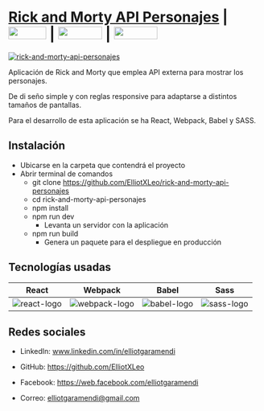 # [Rick and Morty API Personajes](https://rickandmortypersonajes.netlify.app/) | [<img src="https://www.mndesign.es/wp-content/uploads/2014/04/linkedin-1200x400.jpg" width="75" height="25" />](www.linkedin.com/in/elliotgaramendi) | [<img src="https://www.kindpng.com/picc/m/141-1419051_github-icon-png-transparent-png.png" width="87.4" height="25" />](https://github.com/ElliotXLeo) | [<img src="https://www.audienciaelectronica.net/wp-content/uploads/2018/08/facebook-text-logo.png" width="86.24" height="25" />](https://web.facebook.com/elliotgaramendi) 

[![rick-and-morty-api-personajes](https://elliotgaramendi.000webhostapp.com/image/proyecto/rick-and-morty-personajes.png)](https://rickandmortypersonajes.netlify.app/)

Aplicación de Rick and Morty que emplea API externa para mostrar los personajes. 

De di
seño simple y con reglas responsive para adaptarse a distintos tamaños de pantallas.

Para el desarrollo de esta aplicación se ha React, Webpack, Babel y SASS.

## Instalación
- Ubicarse en la carpeta que contendrá el proyecto
- Abrir terminal de comandos
  - git clone https://github.com/ElliotXLeo/rick-and-morty-api-personajes
  - cd rick-and-morty-api-personajes
  - npm install
  - npm run dev
    - Levanta un servidor con la aplicación
  - npm run build
    - Genera un paquete para el despliegue en producción

## Tecnologías usadas
| React | Webpack | Babel | Sass |
| --- | --- | --- | --- |
|![react-logo](https://upload.wikimedia.org/wikipedia/commons/thumb/a/a7/React-icon.svg/1280px-React-icon.svg.png) | ![webpack-logo](https://raw.githubusercontent.com/webpack/media/master/logo/icon-square-big.png) | ![babel-logo](https://cdn.worldvectorlogo.com/logos/babel-10.svg) | ![sass-logo](https://miro.medium.com/max/512/1*9U1toerFxB8aiFRreLxEUQ.png)

## Redes sociales

- LinkedIn: www.linkedin.com/in/elliotgaramendi

- GitHub: https://github.com/ElliotXLeo

- Facebook: https://web.facebook.com/elliotgaramendi

- Correo: elliotgaramendi@gmail.com